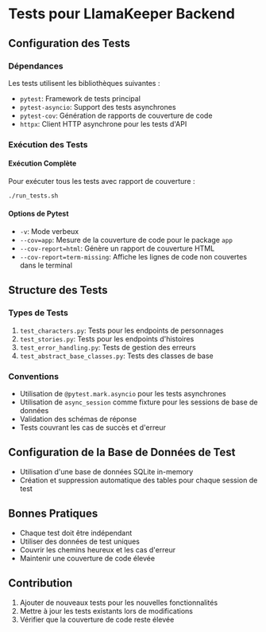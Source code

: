 # Tests pour LlamaKeeper Backend

## Configuration des Tests

### Dépendances
Les tests utilisent les bibliothèques suivantes :
- `pytest`: Framework de tests principal
- `pytest-asyncio`: Support des tests asynchrones
- `pytest-cov`: Génération de rapports de couverture de code
- `httpx`: Client HTTP asynchrone pour les tests d'API

### Exécution des Tests

#### Exécution Complète
Pour exécuter tous les tests avec rapport de couverture :
```bash
./run_tests.sh
```

#### Options de Pytest
- `-v`: Mode verbeux
- `--cov=app`: Mesure de la couverture de code pour le package `app`
- `--cov-report=html`: Génère un rapport de couverture HTML
- `--cov-report=term-missing`: Affiche les lignes de code non couvertes dans le terminal

## Structure des Tests

### Types de Tests
1. `test_characters.py`: Tests pour les endpoints de personnages
2. `test_stories.py`: Tests pour les endpoints d'histoires
3. `test_error_handling.py`: Tests de gestion des erreurs
4. `test_abstract_base_classes.py`: Tests des classes de base

### Conventions
- Utilisation de `@pytest.mark.asyncio` pour les tests asynchrones
- Utilisation de `async_session` comme fixture pour les sessions de base de données
- Validation des schémas de réponse
- Tests couvrant les cas de succès et d'erreur

## Configuration de la Base de Données de Test
- Utilisation d'une base de données SQLite in-memory
- Création et suppression automatique des tables pour chaque session de test

## Bonnes Pratiques
- Chaque test doit être indépendant
- Utiliser des données de test uniques
- Couvrir les chemins heureux et les cas d'erreur
- Maintenir une couverture de code élevée

## Contribution
1. Ajouter de nouveaux tests pour les nouvelles fonctionnalités
2. Mettre à jour les tests existants lors de modifications
3. Vérifier que la couverture de code reste élevée